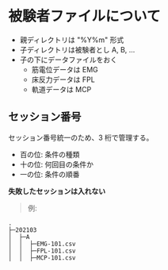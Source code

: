 # 被験者ファイルについて

- 親ディレクトリは "%Y%m" 形式
- 子ディレクトリは被験者とし A, B, ...
- 子の下にデータファイルをおく
    - 筋電位データは EMG
    - 床反力データは FPL
    - 軌道データは MCP

## セッション番号
セッション番号統一のため、3 桁で管理する。
- 百の位: 条件の種類
- 十の位: 何回目の条件か
- 一の位: 条件の順番

**失敗したセッションは入れない**


> 例:
```
.
├─202103
│  ├─A
│  │  ├─EMG-101.csv
│  │  ├─FPL-101.csv
│  │  ├─MCP-101.csv
```

